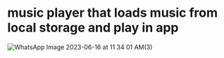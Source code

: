 # music player that loads music from local storage and play in app
![WhatsApp Image 2023-06-16 at 11 34 01 AM(3)](https://github.com/sagar2003/music/assets/81001853/45022e9c-8fdc-4e0b-99f8-02dbc37ef229)
